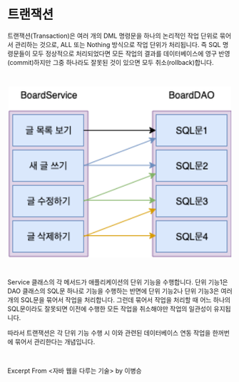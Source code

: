 # 트랜잭션

트랜잭션(Transaction)은 여러 개의 DML 명령문을 하나의 논리적인 작업 단위로 묶어서 관리하는 것으로, ALL 또는 Nothing 방식으로 작업 단위가 처리됩니다. 즉 SQL 명령문들이 모두 정상적으로 처리되었다면 모든 작업의 결과를 데이터베이스에 영구 반영(commit)하지만 그중 하나라도 잘못된 것이 있으면 모두 취소(rollback)합니다. 

&nbsp;

<img src="../images/board-service-dao.png" alt="service-dao" width="500" style="margin-left: auto; margin-right: auto; display: block;"/>

&nbsp;

Service 클래스의 각 메서드가 애플리케이션의 단위 기능을 수행합니다. 단위 기능1은 DAO 클래스의 SQL문 하나로 기능을 수행하는 반면에 단위 기능2나 단위 기능3은 여러 개의 SQL문을 묶어서 작업을 처리합니다. 그런데 묶어서 작업을 처리할 때 어느 하나의 SQL문이라도 잘못되면 이전에 수행한 모든 작업을 취소해야만 작업의 일관성이 유지됩니다.

따라서 트랜잭션은 각 단위 기능 수행 시 이와 관련된 데이터베이스 연동 작업을 한꺼번에 묶어서 관리한다는 개념입니다.

&nbsp;

Excerpt From <자바 웹을 다루는 기술> by 이병승
